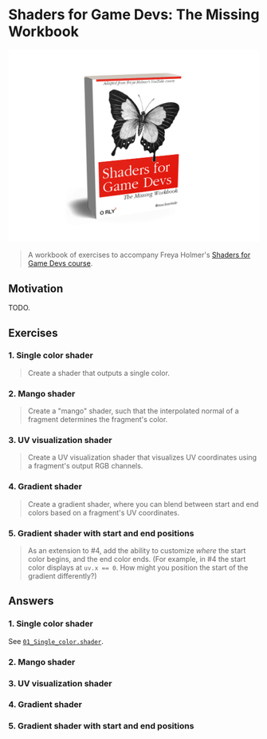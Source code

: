 # Shaders for Game Devs: The Missing Workbook

<img src="./Images/book_cover2.png" alt="Shaders for Game Devs book cover" width="600" />

> A workbook of exercises to accompany Freya Holmer's [Shaders for Game Devs course](https://www.youtube.com/playlist?list=PLImQaTpSAdsCnJon-Eir92SZMl7tPBS4Z).

## Motivation

TODO.

## Exercises

### 1. Single color shader

> Create a shader that outputs a single color.

### 2. Mango shader

> Create a "mango" shader, such that the interpolated normal of a fragment determines the fragment's color.

### 3. UV visualization shader

> Create a UV visualization shader that visualizes UV coordinates using a fragment's output RGB channels.

### 4. Gradient shader

> Create a gradient shader, where you can blend between start and end colors based on a fragment's UV coordinates.

### 5. Gradient shader with start and end positions

> As an extension to #4, add the ability to customize _where_ the start color begins, and the end color ends. (For example, in #4 the start color displays at `uv.x == 0`. How might you position the start of the gradient differently?)

## Answers

### 1. Single color shader

See [`01_Single_color.shader`](./Assets/Shaders/01_Single_color.shader).

### 2. Mango shader
### 3. UV visualization shader
### 4. Gradient shader
### 5. Gradient shader with start and end positions
